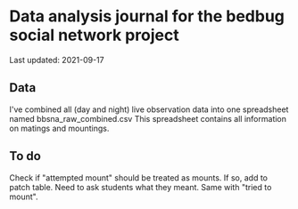 # Data analysis journal for the bedbug social network project
Last updated: 2021-09-17

## Data
I've combined all (day and night) live observation data into one spreadsheet named bbsna_raw_combined.csv
This spreadsheet contains all information on matings and mountings. 


## To do
Check if "attempted mount" should be treated as mounts. If so, add to patch table. Need to ask students what they meant. Same with "tried to mount". 
